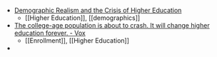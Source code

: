 - [Demographic Realism and the Crisis of Higher Education](https://lareviewofbooks.org/article/demographic-realism-and-the-crisis-of-higher-education/)
	- [[Higher Education]], [[demographics]]
- [The college-age population is about to crash. It will change higher education forever. - Vox](https://www.vox.com/the-highlight/23428166/college-enrollment-population-education-crash)
	- [[Enrollment]], [[Higher Education]]
-
